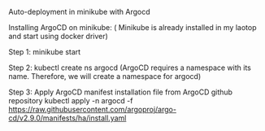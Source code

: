 Auto-deployment in minikube with Argocd

Installing ArgoCD on minikube: ( Minikube is already installed in my laotop and start using docker driver)

Step 1: minikube start 

Step 2: kubectl create ns argocd (ArgoCD requires a namespace with its name. Therefore, we will create a namespace for argocd)

Step 3: Apply ArgoCD manifest installation file from ArgoCD github repository
kubectl apply -n argocd -f https://raw.githubusercontent.com/argoproj/argo-cd/v2.9.0/manifests/ha/install.yaml